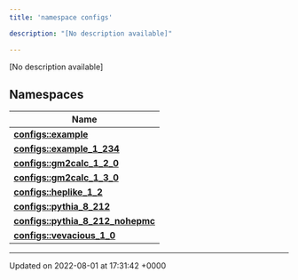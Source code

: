 ```yaml
---
title: 'namespace configs'

description: "[No description available]"

---
```







[No description available]

## Namespaces

| Name           |
| -------------- |
| **[configs::example](/documentation/code/darkbit_developmentnamespaces/namespaceconfigs_1_1example/)**  |
| **[configs::example_1_234](/documentation/code/darkbit_developmentnamespaces/namespaceconfigs_1_1example__1__234/)**  |
| **[configs::gm2calc_1_2_0](/documentation/code/darkbit_developmentnamespaces/namespaceconfigs_1_1gm2calc__1__2__0/)**  |
| **[configs::gm2calc_1_3_0](/documentation/code/darkbit_developmentnamespaces/namespaceconfigs_1_1gm2calc__1__3__0/)**  |
| **[configs::heplike_1_2](/documentation/code/darkbit_developmentnamespaces/namespaceconfigs_1_1heplike__1__2/)**  |
| **[configs::pythia_8_212](/documentation/code/darkbit_developmentnamespaces/namespaceconfigs_1_1pythia__8__212/)**  |
| **[configs::pythia_8_212_nohepmc](/documentation/code/darkbit_developmentnamespaces/namespaceconfigs_1_1pythia__8__212__nohepmc/)**  |
| **[configs::vevacious_1_0](/documentation/code/darkbit_developmentnamespaces/namespaceconfigs_1_1vevacious__1__0/)**  |






-------------------------------

Updated on 2022-08-01 at 17:31:42 +0000